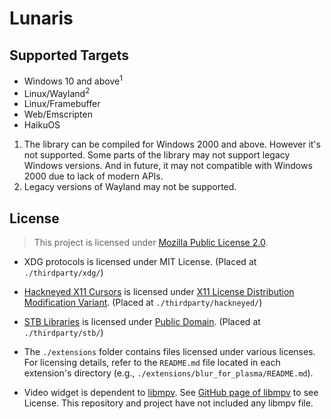 # Lunaris

## Supported Targets

* Windows 10 and above<sup>1</sup>
* Linux/Wayland<sup>2</sup>
* Linux/Framebuffer
* Web/Emscripten
* HaikuOS

1. The library can be compiled for Windows 2000 and above. However it's not supported. Some parts of the library may not support legacy Windows versions. And in future, it may not compatible with Windows 2000 due to lack of modern APIs.
2. Legacy versions of Wayland may not be supported.

## License

> This project is licensed under [Mozilla Public License 2.0](./LICENSE).

- XDG protocols is licensed under MIT License. (Placed at `./thirdparty/xdg/`)
- [Hackneyed X11 Cursors](https://gitlab.com/Enthymeme/hackneyed-x11-cursors) is licensed under [X11 License Distribution Modification Variant](./lunaris/thirdparty/hackneyed/LICENSE). (Placed at `./thirdparty/hackneyed/`)
- [STB Libraries](https://github.com/nothings/stb) is licensed under [Public Domain](./lunaris/thirdparty/stb/LICENSE.txt). (Placed at `./thirdparty/stb/`)

- The `./extensions` folder contains files licensed under various licenses. For licensing details, refer to the `README.md` file located in each extension's directory (e.g., `./extensions/blur_for_plasma/README.md`).

- Video widget is dependent to [libmpv](https://github.com/mpv-player/mpv/). See [GitHub page of libmpv](https://github.com/mpv-player/mpv/) to see License. This repository and project have not included any libmpv file.
